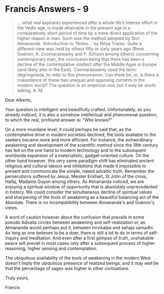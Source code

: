 # Francis Answers - 9

>… what real aspirants experienced after a whole life’s intense effort in the Vedic age, is made attainable in the present age in a comparatively short period of time by a more direct application of the higher reason in man. Such was the method adopted by Shri Atmananda. (Introduction to ‘Notes…’ by Nitya Tripta). Quite a different view was held by others fifty or sixty years ago (René Guénon, A. Coomaraswamy and F. Schuon among others) concerning contemporary man, the conclusion being that there has been a decline of the contemplative intellect after the Middle Ages in Europe (and likely also in the East). Coomaraswamy used the term: dégringolade, to refer to this phenomenon. Can there be, or, is there a coexistence of these two unequal and opposing currents in the modern world? The question is an empirical one, but it may be worth asking. A. M.

Dear Alberto,

Your question is intelligent and beautifully crafted. Unfortunately, as you already noticed, it is also a somehow intellectual and phenomenal question, to which the real, profound answer is: "Who knows?"

On a more mundane level, it could perhaps be said that, as the contemplative drive in modern societies declined, the tools available to the seekers became more and more efficient. For instance, the extraordinary awakening and development of the scientific method since the 18th century has led on the one hand to modern technology and to the subsequent worldwide expansion of a materialistic, gadget-oriented culture. On the other hand however, this very same paradigm shift has eliminated ancient religious and cultural taboos and inhibitions that made it impossible to present and communicate the simple, naked advaitic truth. Remember the persecutions suffered by Jesus, Meister Eckhart, St John of the cross, Hallaj, Madame Guyon among others. As Atmananda noticed, we are enjoying a spiritual window of opportunity that is absolutely unprecedented in history. We could consider the simultaneous decline of spiritual values and sharpening of the tools of awakening as a beautiful balancing act of the Absolute. There is no incompatibility between Atmananda's and Guénon's views.

A word of caution however about the confusion that prevails in some pseudo Advaita circles between awakening and self-realization or, as Atmananda would perhaps put it, between nirvikalpa and sahaja samadhi. As long as one believes to be a doer, there is still a lot to do in terms of self-inquiry and meditation. And even after a first glimpse of truth, unshakable peace will prevail in most cases only after a subsequent process of higher reasoning, higher sensing and contemplation.

The ubiquitous availability of the tools of awakening in the modern West doesn't imply the ubiquitous presence of realized beings, and it may well be that the percentage of sages was higher in other civilizations.

Truly yours,

Francis

